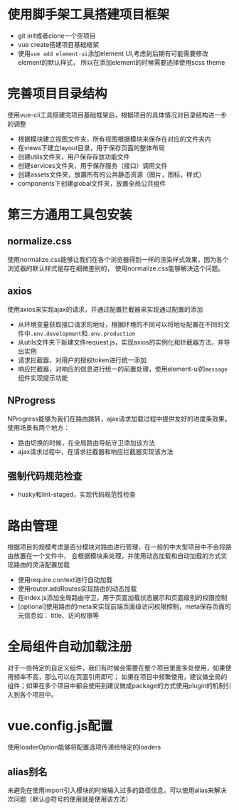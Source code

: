 # 使用脚手架工具搭建项目框架
* git init或者clone一个空项目
* vue create搭建项目基础框架
* 使用`vue add element-ui`添加element UI,考虑到后期有可能需要修改element的默认样式，
  所以在添加element的时候需要选择使用scss theme

# 完善项目目录结构
使用vue-cli工具搭建完项目基础框架后，根据项目的具体情况对目录结构进一步的调整
* 根据模块建立视图文件夹，所有视图根据模块来保存在对应的文件夹内
* 在views下建立layout目录，用于保存页面的整体布局
* 创建utils文件夹，用户保存存放功能文件
* 创建services文件夹，用于保存服务（接口）调用文件
* 创建assets文件夹，放置所有的公共静态资源（图片，图标，样式）
* components下创建global文件夹，放置全局公共组件

# 第三方通用工具包安装
## normalize.css
使用normalize.css能够让我们在各个浏览器得到一样的渲染样式效果，因为各个浏览器的默认样式是存在细微差别的，
使用normalize.css能够解决这个问题。

## axios
使用axios来实现ajax的请求，并通过配置拦截器来实现通过配置的添加
* 从环境变量获取接口请求的地址，根据环境的不同可以将地址配置在不同的文件中`.env.development`和`.env.production`
* 从utils文件夹下新建文件request.js，实现axios的实例化和拦截器方法，并导出实例
* 请求拦截器，对用户的授权token进行统一添加
* 响应拦截器，对响应的信息进行统一的前置处理，使用element-ui的`message`组件实现提示功能

## NProgress
NProgress能够为我们在路由跳转，ajax请求加载过程中提供友好的进度条效果。使用场景有两个地方：
* 路由切换的时候，在全局路由导航守卫添加该方法
* ajax请求过程中，在请求拦截器和响应拦截器实现该方法

## 强制代码规范检查
* husky和lint-staged，实现代码规范性检查

# 路由管理
根据项目的规模考虑是否分模块对路由进行管理，在一般的中大型项目中不会将路由放置在一个文件中，
会根据模块来处理，并使用动态加载和自动加载的方式实现路由的灵活配置加载

* 使用require.context进行自动加载
* 使用router.addRoutes实现路由的动态加载
* 在index.js添加全局路由守卫，用于页面加载状态展示和页面级别的权限控制
* [optional]使用路由的meta来实现前端页面级访问权限控制，meta保存页面的元信息如： title、访问权限等

# 全局组件自动加载注册
对于一些特定的自定义组件，我们有时候会需要在整个项目里面多处使用，如果使用频率不高，那么可以在页面引用即可；
如果在项目中频繁使用，建议做全局的组件；如果在多个项目中都会使用到建议做成package的方式使用plugin的机制引入到各个项目中。

# vue.config.js配置
使用loaderOption能够将配置选项传递给特定的loaders

## alias别名
未避免在使用import引入模块的时候输入过多的路径信息，可以使用alias来解决次问题（默认@符号的使用就是使用该方法）
